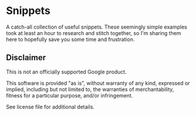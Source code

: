 # Snippets

A catch-all collection of useful snippets. These seemingly simple examples took at least an hour to research and stitch together, so I'm sharing them here to hopefully save you some time and frustration.

## Disclaimer

This is not an officially supported Google product.

This software is provided "as is", without warranty of any kind, expressed or implied, including but not limited to, the warranties of merchantability, fitness for a particular purpose, and/or infringement.

See license file for additional details.